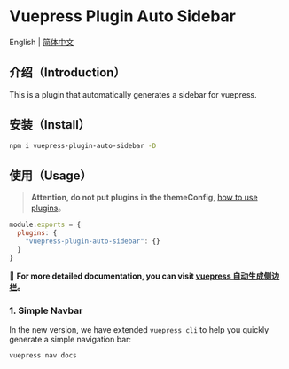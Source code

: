 # Vuepress Plugin Auto Sidebar

English | [简体中文](./README-zh_CN.md)



## 介绍（Introduction）

This is a plugin that automatically generates a sidebar for vuepress.



## 安装（Install）

```bash
npm i vuepress-plugin-auto-sidebar -D
```



## 使用（Usage）

> **Attention, do not put plugins in the themeConfig**, [how to use plugins](https://vuepress.vuejs.org/plugin/using-a-plugin.html#using-a-plugin)。

```js
module.exports = {
  plugins: {
    "vuepress-plugin-auto-sidebar": {}
  }
}
```

:book: **For more detailed documentation, you can visit [vuepress 自动生成侧边栏](https://shanyuhai123.github.io/vuepress-plugin-auto-sidebar)。**



### 1. Simple Navbar

In the new version, we have extended `vuepress cli` to help you quickly generate a simple navigation bar:

```bash
vuepress nav docs
```

